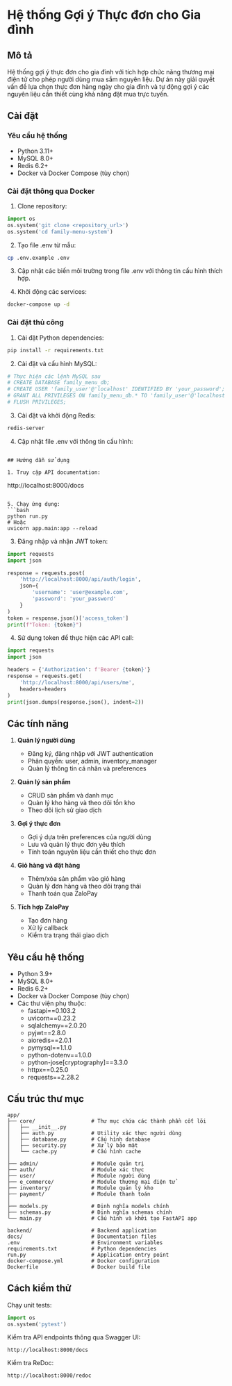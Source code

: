 # Hệ thống Gợi ý Thực đơn cho Gia đình

## Mô tả

Hệ thống gợi ý thực đơn cho gia đình với tích hợp chức năng thương mại điện tử cho phép người dùng mua sắm nguyên liệu. Dự án này giải quyết vấn đề lựa chọn thực đơn hàng ngày cho gia đình và tự động gợi ý các nguyên liệu cần thiết cùng khả năng đặt mua trực tuyến.

## Cài đặt

### Yêu cầu hệ thống
- Python 3.11+
- MySQL 8.0+
- Redis 6.2+
- Docker và Docker Compose (tùy chọn)

### Cài đặt thông qua Docker

1. Clone repository:
```python
import os
os.system('git clone <repository_url>')
os.system('cd family-menu-system')
```

2. Tạo file .env từ mẫu:
```bash
cp .env.example .env
```

3. Cập nhật các biến môi trường trong file .env với thông tin cấu hình thích hợp.

4. Khởi động các services:
```bash
docker-compose up -d
```

### Cài đặt thủ công

1. Cài đặt Python dependencies:
```bash
pip install -r requirements.txt
```

2. Cài đặt và cấu hình MySQL:
```python
# Thực hiện các lệnh MySQL sau
# CREATE DATABASE family_menu_db;
# CREATE USER 'family_user'@'localhost' IDENTIFIED BY 'your_password';
# GRANT ALL PRIVILEGES ON family_menu_db.* TO 'family_user'@'localhost';
# FLUSH PRIVILEGES;
```

3. Cài đặt và khởi động Redis:
```bash
redis-server
```

4. Cập nhật file .env với thông tin cấu hình:
```

## Hướng dẫn sử dụng

1. Truy cập API documentation:
```
http://localhost:8000/docs
```

5. Chạy ứng dụng:
```bash
python run.py
# Hoặc
uvicorn app.main:app --reload
```

3. Đăng nhập và nhận JWT token:
```python
import requests
import json

response = requests.post(
    'http://localhost:8000/api/auth/login',
    json={
        'username': 'user@example.com',
        'password': 'your_password'
    }
)
token = response.json()['access_token']
print(f"Token: {token}")
```

4. Sử dụng token để thực hiện các API call:
```python
import requests
import json

headers = {'Authorization': f'Bearer {token}'}
response = requests.get(
    'http://localhost:8000/api/users/me',
    headers=headers
)
print(json.dumps(response.json(), indent=2))
```

## Các tính năng

1. **Quản lý người dùng**
   - Đăng ký, đăng nhập với JWT authentication
   - Phân quyền: user, admin, inventory_manager
   - Quản lý thông tin cá nhân và preferences

2. **Quản lý sản phẩm**
   - CRUD sản phẩm và danh mục
   - Quản lý kho hàng và theo dõi tồn kho
   - Theo dõi lịch sử giao dịch

3. **Gợi ý thực đơn**
   - Gợi ý dựa trên preferences của người dùng
   - Lưu và quản lý thực đơn yêu thích
   - Tính toán nguyên liệu cần thiết cho thực đơn

4. **Giỏ hàng và đặt hàng**
   - Thêm/xóa sản phẩm vào giỏ hàng
   - Quản lý đơn hàng và theo dõi trạng thái
   - Thanh toán qua ZaloPay

5. **Tích hợp ZaloPay**
   - Tạo đơn hàng
   - Xử lý callback
   - Kiểm tra trạng thái giao dịch

## Yêu cầu hệ thống

- Python 3.9+
- MySQL 8.0+
- Redis 6.2+
- Docker và Docker Compose (tùy chọn)
- Các thư viện phụ thuộc:
  - fastapi==0.103.2
  - uvicorn==0.23.2
  - sqlalchemy==2.0.20
  - pyjwt==2.8.0
  - aioredis==2.0.1
  - pymysql==1.1.0
  - python-dotenv==1.0.0
  - python-jose[cryptography]==3.3.0
  - httpx==0.25.0
  - requests==2.28.2

## Cấu trúc thư mục

```
app/
├── core/                  # Thư mục chứa các thành phần cốt lõi
│   ├── __init__.py
│   ├── auth.py            # Utility xác thực người dùng
│   ├── database.py        # Cấu hình database
│   ├── security.py        # Xử lý bảo mật
│   └── cache.py           # Cấu hình cache
│
├── admin/                 # Module quản trị
├── auth/                  # Module xác thực
├── user/                  # Module người dùng
├── e_commerce/            # Module thương mại điện tử
├── inventory/             # Module quản lý kho
├── payment/               # Module thanh toán
│
├── models.py              # Định nghĩa models chính
├── schemas.py             # Định nghĩa schemas chính
└── main.py                # Cấu hình và khởi tạo FastAPI app

backend/                   # Backend application
docs/                      # Documentation files
.env                       # Environment variables
requirements.txt           # Python dependencies
run.py                     # Application entry point
docker-compose.yml         # Docker configuration
Dockerfile                 # Docker build file
```

## Cách kiểm thử

Chạy unit tests:
```python
import os
os.system('pytest')
```

Kiểm tra API endpoints thông qua Swagger UI:
```
http://localhost:8000/docs
```

Kiểm tra ReDoc:
```
http://localhost:8000/redoc
```